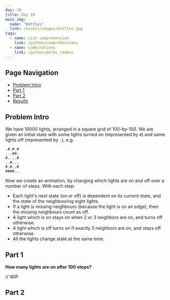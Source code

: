 ```yaml
---
day: 18
title: Day 18
main_img:
  name: "Bottles"
  link: /assets/images/bottles.jpg
tags: 
  - name: List comprehension
    link: /python/comprehensions
  - name: Combinations
    link: /python/perms_combos
---
```


## Page Navigation

- [Problem Intro](#problem-intro)
- [Part 1](#part-1)
- [Part 2](#part-2)
- [Results](#results)

## Problem Intro

We have 10000 lights, arranged in a square grid of 100-by-100. We are given an initial state with some lights turned on (represented by `#`) and same lights off (represented by `.`), e.g.

```text
.#.#.#
...##.
#....#
..#...
#.#..#
####..
```

Now we create an animation, by changing which lights are on and off over a number of steps. With each step:
- Each light's next state (on or off) is dependent on its current state, and the state of the neighbouring eight lights.
- If a light is missing neighbours (because the light is on an edge), then the missing neighbours count as off.
- A light which is on stays on when 2 or 3 neighbors are on, and turns off otherwise.
- A light which is off turns on if exactly 3 neighbors are on, and stays off otherwise.
- All the lights change state at the same time.

## Part 1

**How many lights are on after 100 steps?**

// WiP

## Part 2

